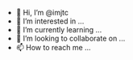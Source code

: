 - 👋 Hi, I’m @imjtc
- 👀 I’m interested in ...
- 🌱 I’m currently learning ...
- 💞️ I’m looking to collaborate on ...
- 📫 How to reach me ...

<!---
imjtc/imjtc is a ✨ special ✨ repository because its `README.md` (this file) appears on your GitHub profile.
You can click the Preview link to take a look at your changes.
--->
